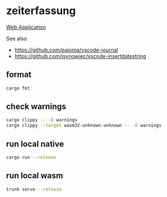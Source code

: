 # zeiterfassung

[Web Application](dakup.github.io/zeiterfassung)

See also
- https://github.com/pajoma/vscode-journal
- https://github.com/jsynowiec/vscode-insertdatestring

## format
```bash
cargo fmt
```

## check warnings
```bash
cargo clippy -- -D warnings
cargo clippy --target wasm32-unknown-unknown -- -D warnings
```

## run local native
```bash
cargo run --release
```

## run local wasm
```bash
trunk serve --release
```
